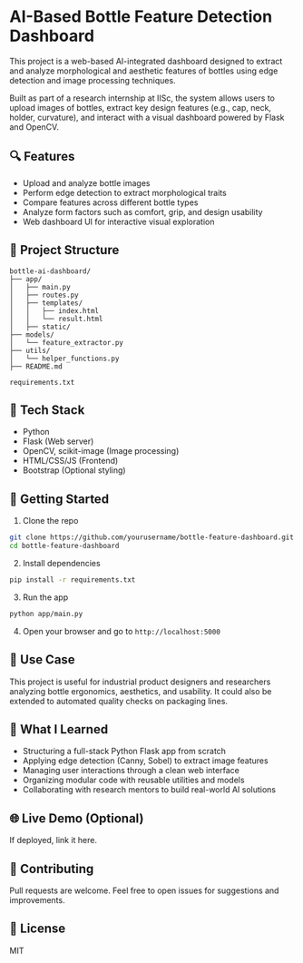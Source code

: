 # AI-Based Bottle Feature Detection Dashboard

This project is a web-based AI-integrated dashboard designed to extract and analyze morphological and aesthetic features of bottles using edge detection and image processing techniques.

Built as part of a research internship at IISc, the system allows users to upload images of bottles, extract key design features (e.g., cap, neck, holder, curvature), and interact with a visual dashboard powered by Flask and OpenCV.

## 🔍 Features
- Upload and analyze bottle images
- Perform edge detection to extract morphological traits
- Compare features across different bottle types
- Analyze form factors such as comfort, grip, and design usability
- Web dashboard UI for interactive visual exploration

## 📁 Project Structure
```
bottle-ai-dashboard/
├── app/
│   ├── main.py
│   ├── routes.py
│   ├── templates/
│   │   ├── index.html
│   │   └── result.html
│   ├── static/
├── models/
│   └── feature_extractor.py
├── utils/
│   └── helper_functions.py
├── README.md

requirements.txt
```

## 🧠 Tech Stack
- Python
- Flask (Web server)
- OpenCV, scikit-image (Image processing)
- HTML/CSS/JS (Frontend)
- Bootstrap (Optional styling)

## 🚀 Getting Started

1. Clone the repo  
```bash
git clone https://github.com/yourusername/bottle-feature-dashboard.git
cd bottle-feature-dashboard
```

2. Install dependencies  
```bash
pip install -r requirements.txt
```

3. Run the app  
```bash
python app/main.py
```

4. Open your browser and go to `http://localhost:5000`

## 🎯 Use Case
This project is useful for industrial product designers and researchers analyzing bottle ergonomics, aesthetics, and usability. It could also be extended to automated quality checks on packaging lines.

## 🧠 What I Learned
- Structuring a full-stack Python Flask app from scratch
- Applying edge detection (Canny, Sobel) to extract image features
- Managing user interactions through a clean web interface
- Organizing modular code with reusable utilities and models
- Collaborating with research mentors to build real-world AI solutions

## 🌐 Live Demo (Optional)
If deployed, link it here.

## 🤝 Contributing
Pull requests are welcome. Feel free to open issues for suggestions and improvements.

## 📄 License
MIT
